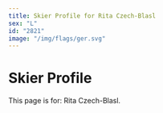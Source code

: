 ```yaml
---
title: Skier Profile for Rita Czech-Blasl
sex: "L"
id: "2821"
image: "/img/flags/ger.svg" 
---
```


# Skier Profile

This page is for: Rita Czech-Blasl.
    